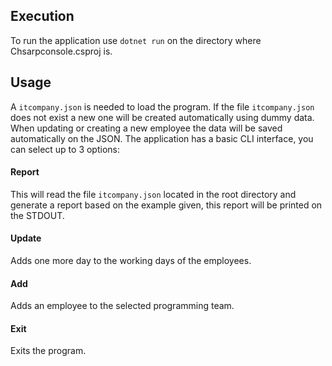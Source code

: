 ## Execution

To run the application use `dotnet run` on the directory where Chsarpconsole.csproj is.


## Usage

A `itcompany.json` is needed to load the program.
If the file  `itcompany.json` does not exist a new one will be created automatically using dummy data.
When updating or creating a new employee the data will be saved automatically on the JSON.
The application has a basic CLI interface, you can select up to 3 options:

#### Report

This will read the file `itcompany.json` located in the root directory and generate a report based on the example given, this report will be printed on the STDOUT. 

#### Update

Adds one more day to the working days of the employees.

#### Add

Adds an employee to the selected programming team.

#### Exit

Exits the program.